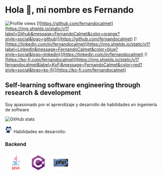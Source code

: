 # Hola 👋, mi nombre es Fernando

![Profile views](https://gpvc.arturio.dev/fernandocalmet)
[![https://github.com/fernandocalmet](https://img.shields.io/static/v1?label=Github&message=FernandoCalmet&color=orange?style=social&logo=github)](https://github.com/fernandocalmet)
[![https://linkedin.com/in/fernandocalmet](https://img.shields.io/static/v1?label=LinkedIn&message=FernandoCalmet&color=blue?style=social&logo=linkedin)](https://linkedin.com/in/fernandocalmet)
[![https://ko-fi.com/fernandocalmet](https://img.shields.io/static/v1?fernandocalmet&label=KoFi&message=FernandoCalmet&color=red?style=social&logo=ko-fi)](https://ko-fi.com/fernandocalmet)

## Self-learning software engineering through research & development

Soy apasionado por el aprendizaje y desarrollo de habilidades en ingeniería de software

![GitHub stats](https://github-readme-stats.vercel.app/api?username=fernandocalmet&show_icons=true&hide=prs,issues&theme=tokyonight)

<img src="https://raw.githubusercontent.com/FernandoCalmet/fernandocalmet/master/img/pixel-mona-heart.gif" width="24" height="24" href="https://github.com/fernandocalmet"> Habilidades en desarrollo:

### Backend

<div align="left">
  <img style="margin: 10px" src="https://raw.githubusercontent.com/FernandoCalmet/fernandocalmet/master/svg/java-original-wordmark.svg" alt="Java" height="50" />
  <img style="margin: 10px" src="https://raw.githubusercontent.com/FernandoCalmet/fernandocalmet/master/svg/csharp-original.svg" alt="CSharp" height="50" />
  <img style="margin: 10px" src="https://raw.githubusercontent.com/FernandoCalmet/fernandocalmet/master/svg/php-original.svg" alt="PHP" height="50" />
</div>
